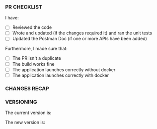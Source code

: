 ### PR CHECKLIST
I have:
- [ ] Reviewed the code
- [ ] Wrote and updated (if the changes required it) and ran the unit tests
- [ ] Updated the Postman Doc (if one or more APIs have been added)

Furthermore, I made sure that:
- [ ] The PR isn't a duplicate
- [ ] The build works fine
- [ ] The application launches correctly without docker
- [ ] The application launches correctly with docker

### CHANGES RECAP

### VERSIONING

The current version is: 

The new version is: 
